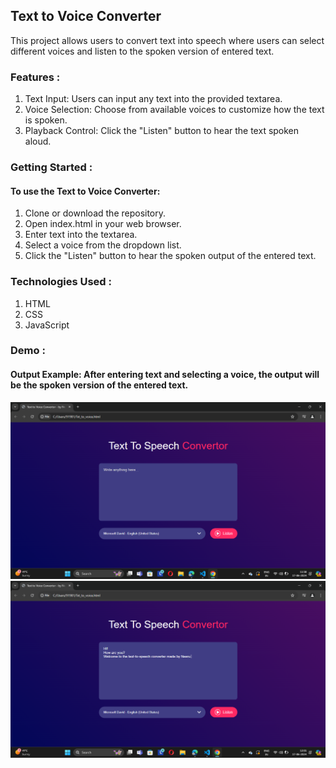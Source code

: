 ## Text to Voice Converter
This project allows users to convert text into speech where users can select different voices and listen to the spoken version of entered text. 

### Features : 
1. Text Input: Users can input any text into the provided textarea. <br>
2. Voice Selection: Choose from available voices to customize how the text is spoken.  <br>
3. Playback Control: Click the "Listen" button to hear the text spoken aloud.  <br>

### Getting Started :
#### To use the Text to Voice Converter:

1. Clone or download the repository.
2. Open index.html in your web browser.
3. Enter text into the textarea.
4. Select a voice from the dropdown list.
5. Click the "Listen" button to hear the spoken output of the entered text.
   
### Technologies Used :
1. HTML
2. CSS
3. JavaScript

### Demo :
#### Output Example: After entering text and selecting a voice, the output will be the spoken version of the entered text.
<img src = "Output1.png" alt = "output">
<br>
<img src = "Output2.png" alt = "output">
